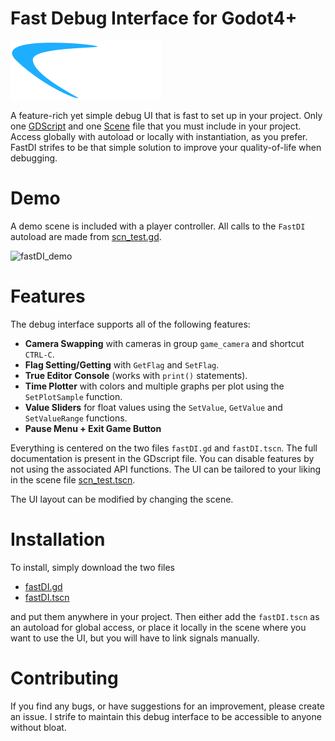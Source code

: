 # Fast Debug Interface for Godot4+

![fastDI](/fastDI.png)

A feature-rich yet simple debug UI that is fast to set up in your project. Only one [GDScript](/fastDI/fastDI.gd) and one [Scene](/fastDI/fastDI.tscn) file that you must include in your project. Access globally with autoload or locally with instantiation, as you prefer. FastDI strifes to be that simple solution to improve your quality-of-life when debugging.

# Demo

A demo scene is included with a player controller. All calls to the `FastDI` autoload are made from [scn_test.gd](/scn_test.gd).

![fastDI_demo](/demo.gif)

# Features

The debug interface supports all of the following features:
- **Camera Swapping** with cameras in group `game_camera` and shortcut `CTRL-C`.
- **Flag Setting/Getting** with `GetFlag` and `SetFlag`.
- **True Editor Console** (works with `print()` statements).
- **Time Plotter** with colors and multiple graphs per plot using the `SetPlotSample` function.
- **Value Sliders** for float values using the `SetValue`, `GetValue` and `SetValueRange` functions.
- **Pause Menu + Exit Game Button**

Everything is centered on the two files `fastDI.gd` and `fastDI.tscn`. The
full documentation is present in the GDscript file. You can disable features by not using the associated API functions. The UI can be tailored to your liking in the scene file [scn_test.tscn](/scn_test.tscn).

The UI layout can be modified by changing the scene.

# Installation

To install, simply download the two files
- [fastDI.gd](/fastDI/fastDI.gd)
- [fastDI.tscn](/fastDI/fastDI.tscn)

and put them anywhere in your project. Then either add the `fastDI.tscn` as an autoload for global access,
or place it locally in the scene where you want to use the UI, but you will have to link signals manually.

# Contributing

If you find any bugs, or have suggestions for an improvement, please create an issue. I strife to maintain this debug interface to be accessible to anyone without bloat.